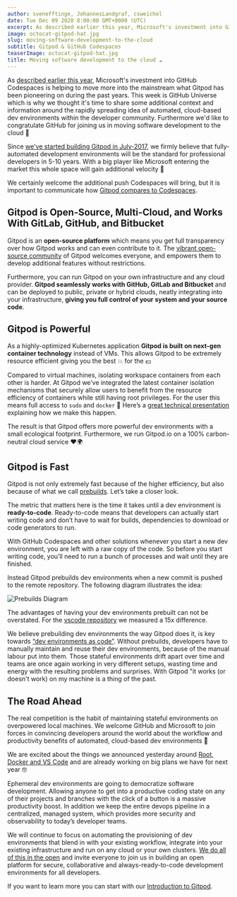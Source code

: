 ```yaml
---
author: svenefftinge, JohannesLandgraf, csweichel
date: Tue Dec 09 2020 8:00:00 GMT+0000 (UTC)
excerpt: As described earlier this year, Microsoft's investment into GitHub Codespaces is helping to move more into the mainstream what Gitpod has
image: octocat-gitpod-hat.jpg
slug: moving-software-development-to-the-cloud
subtitle: Gitpod & GitHub Codespaces
teaserImage: octocat-gitpod-hat.jpg
title: Moving software development to the cloud ☁️
---
```


As [described earlier this year](/blog/github-codespaces), Microsoft's investment into GitHub Codespaces is helping to move more into the mainstream what Gitpod has been pioneering on during the past years. This week is GitHub Universe which is why we thought it's time to share some additional context and information around the rapidly spreading idea of automated, cloud-based dev environments within the developer community. Furthermore we'd like to congratulate GitHub for joining us in moving software development to the cloud 🙌

Since [we've started building Gitpod in July-2017](/blog/gitpod-online-ide/), we firmly believe that fully-automated development environments will be the standard for professional developers in 5-10 years. With a big player like Microsoft entering the market this whole space will gain additional velocity 🚀

We certainly welcome the additional push Codespaces will bring, but it is important to communicate how [Gitpod compares to Codespaces](/gitpod-vs-github-codespaces).

<h2>Gitpod is Open-Source, Multi-Cloud, and Works With GitLab, GitHub, and Bitbucket</h2>

Gitpod is an **open-source platform** which means you get full transparency over how Gitpod works and can even contribute to it. The [vibrant open-source community](https://community.gitpod.io/) of Gitpod welcomes everyone, and empowers them to develop additional features without restrictions.

Furthermore, you can run Gitpod on your own infrastructure and any cloud provider. **Gitpod seamlessly works with GitHub, GitLab and Bitbucket** and can be deployed to public, private or hybrid clouds, neatly integrating into your infrastructure, **giving you full control of your system and your source code**.

<h2>Gitpod is Powerful</h2>

As a highly-optimized Kubernetes application **Gitpod is built on next-gen container technology** instead of VMs. This allows Gitpod to be extremely resource efficient giving you the best 💥 for the 💵

Compared to virtual machines, isolating workspace containers from each other is harder. At Gitpod we’ve integrated the latest container isolation mechanisms that securely allow users to benefit from the resource efficiency of containers while still having root privileges. For the user this means full access to `sudo` and `docker` 🐳 Here’s a [great technical presentation](https://youtu.be/l4I2TVAnBuw?t=174) explaining how we make this happen.

The result is that Gitpod offers more powerful dev environments with a small ecological footprint. Furthermore, we run Gitpod.io on a 100% carbon-neutral cloud service ❤️🌍

<h2>Gitpod is Fast</h2>

Gitpod is not only extremely fast because of the higher efficiency, but also because of what we call [prebuilds](https://www.gitpod.io/docs/prebuilds/). Let’s take a closer look.

The metric that matters here is the time it takes until a dev environment is **ready-to-code**. Ready-to-code means that developers can actually start writing code and don’t have to wait for builds, dependencies to download or code generators to run.

With GitHub Codespaces and other solutions whenever you start a new dev environment, you are left with a raw copy of the code. So before you start writing code, you’ll need to run a bunch of processes and wait until they are finished.

Instead Gitpod prebuilds dev environments when a new commit is pushed to the remote repository. The following diagram illustrates the idea:

![Prebuilds Diagram](https://user-images.githubusercontent.com/372735/101493570-870aa000-3966-11eb-9fe1-e32eb80449f0.png)

The advantages of having your dev environments prebuilt can not be overstated. For the [vscode repository](https://github.com/gitpod-io/vscode) we measured a 15x difference.

We believe prebuilding dev environments the way Gitpod does it, is key towards [“dev environments as code”](https://www.gitpod.io/blog/dev-env-as-code/). Without prebuilds, developers have to manually maintain and reuse their dev environments, because of the manual labour put into them. Those stateful environments drift apart over time and teams are once again working in very different setups, wasting time and energy with the resulting problems and surprises. With Gitpod "it works (or doesn't work) on my machine is a thing of the past.

<h2>The Road Ahead</h2>

The real competition is the habit of maintaining stateful environments on overpowered local machines. We welcome GitHub and Microsoft to join forces in convincing developers around the world about the workflow and productivity benefits of automated, cloud-based dev environments 🥰

We are excited about the things we announced yesterday around [Root, Docker and VS Code](https://www.gitpod.io/blog/root-docker-and-vscode/) and are already working on big plans we have for next year 🤓

Ephemeral dev environments are going to democratize software development. Allowing anyone to get into a productive coding state on any of their projects and branches with the click of a button is a massive productivity boost. In addition we keep the entire devops pipeline in a centralized, managed system, which provides more security and observability to today’s developer teams.

We will continue to focus on automating the provisioning of dev environments that blend in with your existing workflow, integrate into your existing infrastructure and run on any cloud or your own clusters. [We do all of this in the open](https://github.com/gitpod-io/gitpod) and invite everyone to join us in building an open platform for secure, collaborative and always-ready-to-code development environments for all developers.

If you want to learn more you can start with our [Introduction to Gitpod](http://www.gitpod.io/docs/).
